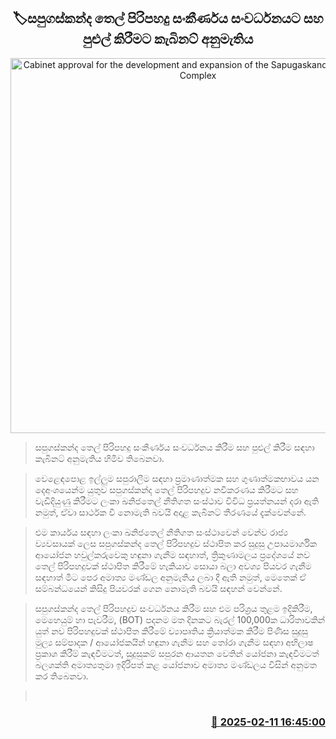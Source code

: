<p align='center'><b><h2 align='center' title='Cabinet approval for the development and expansion of the Sapugaskanda Oil Refinery Complex'>🏷සපුගස්කන්ද තෙල් පිරිපහදු සංකීර්ණය සංවර්ධනයට සහ පුළුල් කිරීමට කැබිනට් අනුමැතිය</h2></b></p>
<p align='center'><img src='https://helakuru.sgp1.cdn.digitaloceanspaces.com/esana/images/lib/sapugaskanda-22-archived.jpg' width='600' alt='Cabinet approval for the development and expansion of the Sapugaskanda Oil Refinery Complex'></p>

> සපුගස්කන්ද තෙල් පිරිපහදු සංකීර්ණය සංවර්ධනය කිරීම සහ පුළුල් කිරීම සඳහා කැබිනට් අනුමැතිය හිමිව තිබෙනවා.

> වෙළෙඳපොළ ඉල්ලුම සපුරාලීම සඳහා ප්‍රමාණාත්මක සහ ගුණාත්මකභාවය යන දෙඅංශයෙන්ම යුතුව සපුගස්කන්ද තෙල් පිරිපහදුව නවීකරණය කිරීමට සහ වැඩිදියුණු කිරීමට ලංකා ඛනිජතෙල් නීතිගත සංස්ථාව විවිධ ප්‍රයත්නයන් දරා ඇති නමුත්, ඒවා සාර්ථක වී නොමැති බවයි අදාළ කැබිනට් තීරණයේ දැක්වෙන්නේ.

> එම කාර්යය සඳහා ලංකා ඛනිජතෙල් නීතිගත සංස්ථාවෙන් වෙන්ව රාජ්‍ය ව්‍යවසායක් ලෙස සපුගස්කන්ද තෙල් පිරිපහදුව ස්ථාපිත කර සුදුසු උපායමාර්ගික ආයෝජන හවුල්කරුවෙකු හඳුනා ගැනීම සඳහාත්, ත්‍රිකුණාමලය ප්‍රදේශයේ නව තෙල් පිරිපහදුවක් ස්ථාපිත කිරීමේ හැකියාව සොයා බලා අවශ්‍ය පියවර ගැනීම සඳහාත් මීට පෙර අමාත්‍ය මණ්ඩල අනුමැතිය ලබා දී ඇති නමුත්, මෙතෙක් ඒ සම්බන්ධයෙන් කිසිදු පියවරක් ගෙන නොමැති බවයි සඳහන් වෙන්නේ.

> සපුගස්කන්ද තෙල් පිරිපහදුව සංවර්ධනය කිරීම සහ එම පරිශ්‍රය තුළම ඉදිකිරීම, මෙහෙයුම් හා පැවරීම, (BOT) පදනම මත දිනකට බැරල් 100,000ක ධාරිතාවකින් යුත් නව පිරිපහදුවක් ස්ථාපිත කිරීමේ ව්‍යාපෘතිය ක්‍රියාත්මක කිරීම පිණිස සුදුසු මුල්‍ය සම්පාදක / ආයෝජකයින් හඳුනා ගැනීම සහ තෝරා ගැනීම සඳහා අභිලාෂ ප්‍රකාශ කිරීම් කැඳවීමටත්, සුදුසුකම් සපුරන ආයතන වෙතින් යෝජනා කැඳවීමටත් බලශක්ති අමාත්‍යතුමා ඉදිරිපත් කළ යෝජනාව අමාත්‍ය මණ්ඩලය විසින් අනුමත කර තිබෙනවා.

>  



<h3 align='right'><a href='https://www.helakuru.lk/esana/p/107391/'>📅 2025-02-11 16:45:00</a></h3>
